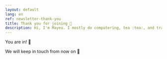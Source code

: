 ```yaml
---
layout: default
lang: en
ref: newsletter-thank-you
title: Thank you for joining 🎉
description: Hi, I'm Mayeu. I mostly do computering, tea :tea:, and travelling
---
```


You are in! 🎉

We will keep in touch from now on 👋
